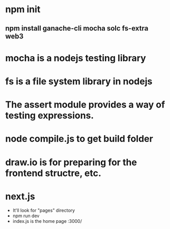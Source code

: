 # npm init
## npm install ganache-cli mocha solc fs-extra web3

# mocha is a nodejs testing library

# fs is a file system library in nodejs

# The assert module provides a way of testing expressions.

# node compile.js to get build folder

# draw.io is for preparing for the frontend structre, etc.

# next.js

- It'll look for "pages" directory
- npm run dev
- index.js is the home page :3000/


